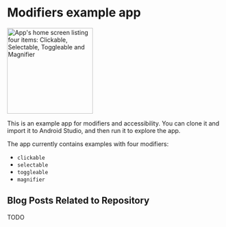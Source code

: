 # Modifiers example app

<img src="https://github.com/eevajonnapanula/modifiers-example-app/assets/28345294/b073427e-2316-47b6-9bc0-977c0d73bc29" alt="App's home screen listing four items: Clickable, Selectable, Toggleable and Magnifier" width="200" />

This is an example app for modifiers and accessibility. You can clone it and import it to Android Studio, and then run it to explore the app. 

The app currently contains examples with four modifiers:
- `clickable`
- `selectable`
- `toggleable`
- `magnifier`

## Blog Posts Related to Repository

TODO
